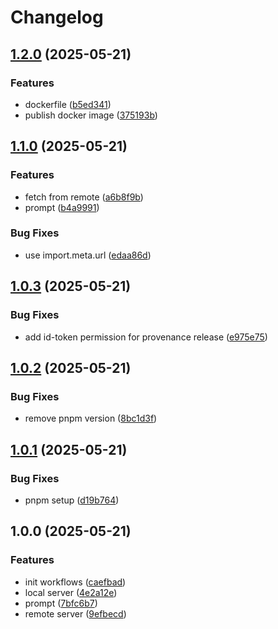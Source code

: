 # Changelog

## [1.2.0](https://github.com/sakupi01/zenn-articles/compare/v1.1.0...v1.2.0) (2025-05-21)


### Features

* dockerfile ([b5ed341](https://github.com/sakupi01/zenn-articles/commit/b5ed3413942f03ae6b6c218d8f46300f6a2ca381))
* publish docker image ([375193b](https://github.com/sakupi01/zenn-articles/commit/375193bc36282fa5e472a946b81bf6ba7a18bd33))

## [1.1.0](https://github.com/sakupi01/zenn-articles/compare/v1.0.3...v1.1.0) (2025-05-21)


### Features

* fetch from remote ([a6b8f9b](https://github.com/sakupi01/zenn-articles/commit/a6b8f9b1463934ed8ed6f323187aaecd076bc775))
* prompt ([b4a9991](https://github.com/sakupi01/zenn-articles/commit/b4a9991bfe829e546415f2b04bac183d9ea4d862))


### Bug Fixes

* use import.meta.url ([edaa86d](https://github.com/sakupi01/zenn-articles/commit/edaa86da165faf5723ba9dd9dbe87fbb79ffca16))

## [1.0.3](https://github.com/sakupi01/zenn-articles/compare/v1.0.2...v1.0.3) (2025-05-21)


### Bug Fixes

* add id-token permission for provenance release ([e975e75](https://github.com/sakupi01/zenn-articles/commit/e975e7559c6fa2c0282be1e502b6eb1332f056dd))

## [1.0.2](https://github.com/sakupi01/zenn-articles/compare/v1.0.1...v1.0.2) (2025-05-21)


### Bug Fixes

* remove pnpm version ([8bc1d3f](https://github.com/sakupi01/zenn-articles/commit/8bc1d3f267217ebf579ac80af1406fe191793ecc))

## [1.0.1](https://github.com/sakupi01/zenn-articles/compare/v1.0.0...v1.0.1) (2025-05-21)


### Bug Fixes

* pnpm setup ([d19b764](https://github.com/sakupi01/zenn-articles/commit/d19b7642dbfec6f74b76b4ed5f334c9c8575a62b))

## 1.0.0 (2025-05-21)


### Features

* init workflows ([caefbad](https://github.com/sakupi01/zenn-articles/commit/caefbad1ee6b9a80e19f5028397b3fa9aa5e2397))
* local server ([4e2a12e](https://github.com/sakupi01/zenn-articles/commit/4e2a12e6e6f5c58f197df69778ad7a142ae18001))
* prompt ([7bfc6b7](https://github.com/sakupi01/zenn-articles/commit/7bfc6b79cc573fad0710af684df699daea85f2aa))
* remote server ([9efbecd](https://github.com/sakupi01/zenn-articles/commit/9efbecde52525c277a6bc50b1a9b92e65c0fc05a))
